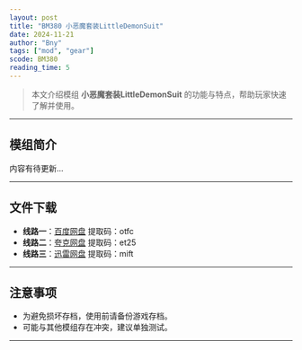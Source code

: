 ```yaml
---
layout: post
title: "BM380 小恶魔套装LittleDemonSuit"
date: 2024-11-21
author: "Bny"
tags: ["mod", "gear"]
scode: BM380
reading_time: 5
---
```


> 本文介绍模组 **小恶魔套装LittleDemonSuit** 的功能与特点，帮助玩家快速了解并使用。

---

## 模组简介

内容有待更新...

---


## 文件下载
- **线路一**：[百度网盘](https://pan.baidu.com/s/1uyk8yNGWktwbIx5PJmN12w?pwd=otfc)  提取码：otfc  
- **线路二**：[夸克网盘](https://pan.quark.cn/s/872efe0fa8e0?pwd=et25)  提取码：et25  
- **线路三**：[迅雷网盘](https://pan.xunlei.com/s/VOCCbXB68V_c12eVYzeRJ2RcA1?pwd=mift)  提取码：mift  

---

## 注意事项
- 为避免损坏存档，使用前请备份游戏存档。
- 可能与其他模组存在冲突，建议单独测试。

---

